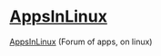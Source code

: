 # [AppsInLinux](https://github.com/Can202/AppsInLinux/discussions)
[AppsInLinux](https://github.com/Can202/AppsInLinux/discussions) (Forum of apps, on linux)
